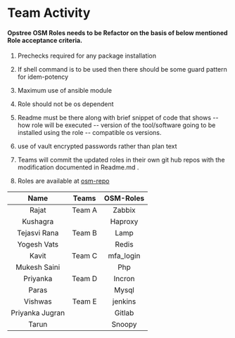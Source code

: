 

# Team Activity 


#### Opstree OSM Roles needs to be Refactor on the basis of below mentioned Role acceptance criteria.
1. Prechecks required for any package installation
1. If shell command is to be used then there should be some guard pattern for idem-potency
1. Maximum use of ansible module
1. Role should not be os dependent
1. Readme must be there along with brief snippet of code that shows 
-- how role will be executed 
-- version of the tool/software going to be installed using the role
-- compatible os versions. 
1. use of vault encrypted passwords rather than plan text
1. Teams will commit the updated roles in their own git hub repos with the modification documented in Readme.md . 

1. Roles are available at  [osm-repo](https://github.com/opstree-ansible)  


|       Name      |  Teams | OSM-Roles   |
|:---------------:|:------:|:-----------:|
|      Rajat      | Team A |    Zabbix   |
|    Kushagra     |        |   Haproxy   |
|   Tejasvi Rana  | Team B |     Lamp    |
|   Yogesh Vats   |        |    Redis    |
|      Kavit      | Team C |  mfa_login  |
|   Mukesh Saini  |        |     Php     |
|     Priyanka    | Team D |    Incron   |
|      Paras      |        |    Mysql    |
|     Vishwas     | Team E |   jenkins   |
| Priyanka Jugran |        |    Gitlab   |
|      Tarun      |        |    Snoopy   |
